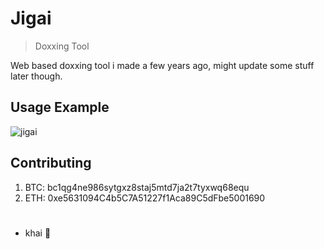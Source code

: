 # Jigai
> Doxxing Tool


Web based doxxing tool i made a few years ago, might update some stuff later though.



## Usage Example

![jigai](https://i.imgur.com/NfOY24c.png)

## Contributing

1. BTC: bc1qg4ne986sytgxz8staj5mtd7ja2t7tyxwq68equ
2. ETH: 0xe5631094C4b5C7A51227f1Aca89C5dFbe5001690
#
- khai 🍷

